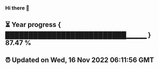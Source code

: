 ### Hi there 👋
⏳ Year progress { ██████████████████████████▁▁▁▁ } 87.47 %
---
⏰ Updated on Wed, 16 Nov 2022 06:11:56 GMT
---

